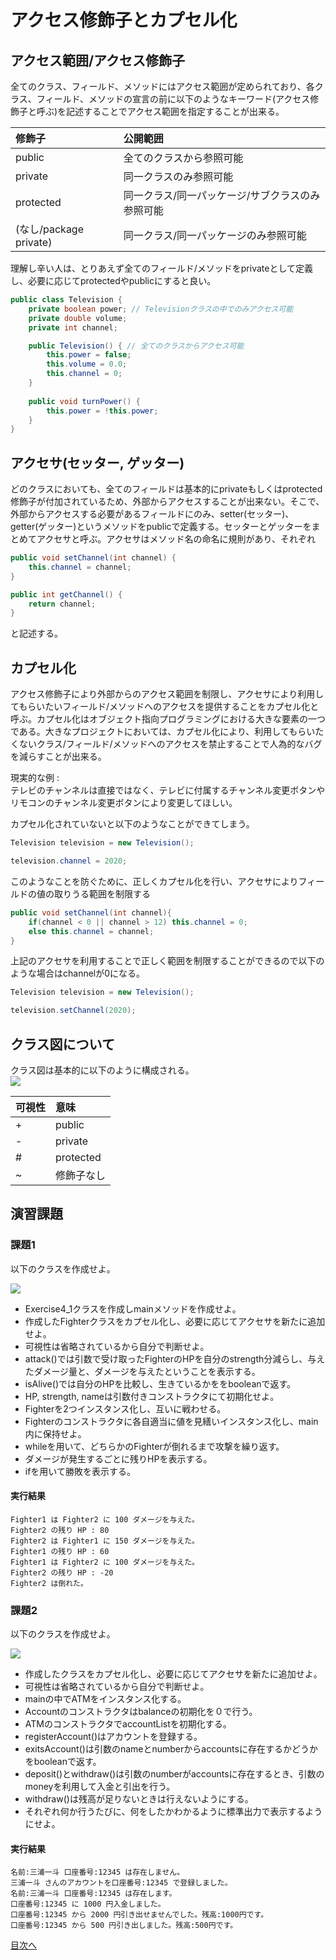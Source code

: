 # アクセス修飾子とカプセル化

## アクセス範囲/アクセス修飾子

全てのクラス、フィールド、メソッドにはアクセス範囲が定められており、各クラス、フィールド、メソッドの宣言の前に以下のようなキーワード(アクセス修飾子と呼ぶ)を記述することでアクセス範囲を指定することが出来る。  

|修飾子|公開範囲|
|:-|:-|
|public|全てのクラスから参照可能|
|private|同一クラスのみ参照可能|
|protected|同一クラス/同一パッケージ/サブクラスのみ参照可能|
|(なし/package private)|同一クラス/同一パッケージのみ参照可能|

理解し辛い人は、とりあえず全てのフィールド/メソッドをprivateとして定義し、必要に応じてprotectedやpublicにすると良い。  

```java
public class Television {
	private boolean power; // Televisionクラスの中でのみアクセス可能
	private double volume;
	private int channel;

	public Television() { // 全てのクラスからアクセス可能
		this.power = false;
		this.volume = 0.0;
		this.channel = 0;
	}	
	
	public void turnPower() {
		this.power = !this.power;
	}
}
```


## アクセサ(セッター, ゲッター)

どのクラスにおいても、全てのフィールドは基本的にprivateもしくはprotected修飾子が付加されているため、外部からアクセスすることが出来ない。そこで、外部からアクセスする必要があるフィールドにのみ、setter(セッター)、getter(ゲッター)というメソッドをpublicで定義する。セッターとゲッターをまとめてアクセサと呼ぶ。アクセサはメソッド名の命名に規則があり、それぞれ  

```java
public void setChannel(int channel) {
	this.channel = channel;
}

public int getChannel() {
	return channel;
}
```

と記述する。  


## カプセル化

アクセス修飾子により外部からのアクセス範囲を制限し、アクセサにより利用してもらいたいフィールド/メソッドへのアクセスを提供することをカプセル化と呼ぶ。カプセル化はオブジェクト指向プログラミングにおける大きな要素の一つである。大きなプロジェクトにおいては、カプセル化により、利用してもらいたくないクラス/フィールド/メソッドへのアクセスを禁止することで人為的なバグを減らすことが出来る。  

現実的な例 :  
テレビのチャンネルは直接ではなく、テレビに付属するチャンネル変更ボタンやリモコンのチャンネル変更ボタンにより変更してほしい。  

カプセル化されていないと以下のようなことができてしまう。

```java
Television television = new Television();

television.channel = 2020;
```

このようなことを防ぐために、正しくカプセル化を行い、アクセサによりフィールドの値の取りうる範囲を制限する

```java
public void setChannel(int channel){
	if(channel < 0 || channel > 12) this.channel = 0;
	else this.channel = channel;
}
```

上記のアクセサを利用することで正しく範囲を制限することができるので以下のような場合はchannelが0になる。

```java
Television television = new Television();

television.setChannel(2020);
```

## クラス図について

クラス図は基本的に以下のように構成される。  
![](http://www.plantuml.com/plantuml/png/SoWkIImgAStDuIhEpimhI2nAp5L8paaiBdOiAIdAJ2ejIVLCpiyBpgnALJ3WuWBBA3nkMl-uUUNZffrF9_HMSt4fFErV_sBPj6SDonM00ayxUnMi59xEwqQHU3QvzydUEK1f1OsdUwO-cxhXSUCwk6Au252N9anpBPT3QbuAq640)

|可視性|意味|
|:--|:--|
|+|public|
|-|private|
|#|protected|
|~|修飾子なし|

## 演習課題

### 課題1

以下のクラスを作成せよ。  

![](http://www.plantuml.com/plantuml/png/LSwn3e903CRnlK_H4H86vvjWCRgPy0G5AZGSFNDN63I-knVHHCUclt_orSaeshfuIBFeZI8js7jAgJ6Bqgt6vpveAtV60xmVU9HnCeuFmDF5YHfWiiWwshHVIWkxDjSw0dnriTlgprQ_jWGaC-hdufeJZkvJbcuBCW1AQhniN9Ik2y4pAJoXPXtozXS0)
* Exercise4_1クラスを作成しmainメソッドを作成せよ。
* 作成したFighterクラスをカプセル化し、必要に応じてアクセサを新たに追加せよ。
* 可視性は省略されているから自分で判断せよ。 
* attack()では引数で受け取ったFighterのHPを自分のstrength分減らし、与えたダメージ量と、ダメージを与えたということを表示する。
* isAlive()では自分のHPを比較し、生きているかををbooleanで返す。
* HP, strength, nameは引数付きコンストラクタにて初期化せよ。
* Fighterを2つインスタンス化し、互いに戦わせる。
* Fighterのコンストラクタに各自適当に値を見繕いインスタンス化し、main内に保持せよ。
* whileを用いて、どちらかのFighterが倒れるまで攻撃を繰り返す。
* ダメージが発生するごとに残りHPを表示する。
* ifを用いて勝敗を表示する。

#### 実行結果

```
Fighter1 は Fighter2 に 100 ダメージを与えた。
Fighter2 の残り HP : 80
Fighter2 は Fighter1 に 150 ダメージを与えた。
Fighter1 の残り HP : 60
Fighter1 は Fighter2 に 100 ダメージを与えた。
Fighter2 の残り HP : -20
Fighter2 は倒れた。
```

### 課題2

以下のクラスを作成せよ。 

![](http://www.plantuml.com/plantuml/png/ZP11ImCn48Nlyok6FRNYbYgU5f7kmOEWfteJaTdii1tS92MPjTNI_sxMHbelqaC6ClDUvdjPHAMWW-qXlejRKo2BfgSOQzKWpQ3yOBnRoXVZ77u6M3y_xG3963yuVPIerLXkwqFZ3aR1P0eOk4jz3damSMIvMceGrrsY6sp38L-drOUN5f2toH3FqJVUzqmEiEMrZvB4UPxbrZl-h7f_V7iZkce3RVvJZXNsa7DcZfJrX0J-aW0sr9CpVF3Y6Up71VTR3aOYtxnTfoMxgAHYzcX9t8H25xFZvJLdICOJ2vP1kfMMutT3EbXS5UZB4elvR7PH_AB0WbqxsFuR)

* 作成したクラスをカプセル化し、必要に応じてアクセサを新たに追加せよ。
* 可視性は省略されているから自分で判断せよ。 
* mainの中でATMをインスタンス化する。
* Accountのコンストラクタはbalanceの初期化を０で行う。
* ATMのコンストラクタでaccountListを初期化する。
* registerAccount()はアカウントを登録する。
* exitsAccount()は引数のnameとnumberからaccountsに存在するかどうかをbooleanで返す。
* deposit()とwithdraw()は引数のnumberがaccountsに存在するとき、引数のmoneyを利用して入金と引出を行う。
* withdraw()は残高が足りないときは行えないようにする。
* それぞれ何か行うたびに、何をしたかわかるように標準出力で表示するようにせよ。

#### 実行結果

```
名前:三浦一斗 口座番号:12345 は存在しません。
三浦一斗 さんのアカウントを口座番号:12345 で登録しました。
名前:三浦一斗 口座番号:12345 は存在します。
口座番号:12345 に 1000 円入金しました。
口座番号:12345 から 2000 円引き出せませんでした。残高:1000円です。
口座番号:12345 から 500 円引き出しました。残高:500円です。
```

[目次へ](../README.md)
